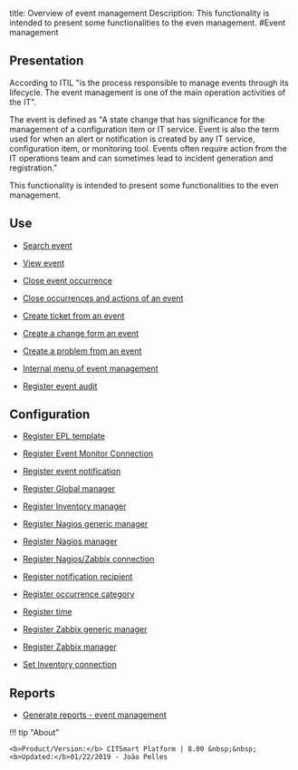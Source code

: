 title: Overview of event management
Description: This functionality is intended to present some functionalities to the even management.
#Event management

Presentation
----------------

According to ITIL "is the process responsible to manage events through its
lifecycle. The event management is one of the main operation activities of the
IT".

The event is defined as "A state change that has significance for the management
of a configuration item or IT service. Event is also the term used for when an
alert or notification is created by any IT service, configuration item, or
monitoring tool. Events often require action from the IT operations team and can
sometimes lead to incident generation and registration."

This functionality is intended to present some functionalities to the even
management.

Use
-------

- [Search event](/en-us/citsmart-esp-8/processes/event/use/search-event.html)

- [View event](/en-us/citsmart-esp-8/processes/event/use/view-event.html)

- [Close event occurrence](/en-us/citsmart-esp-8/processes/event/use/close-event-occurrence.html)

- [Close occurrences and actions of an event](/en-us/citsmart-esp-8/processes/event/use/close-occurences-and-actions.html)

- [Create ticket from an event](/en-us/citsmart-esp-8/processes/event/use/create-ticket-from-an-event.html)

- [Create a change form an event](/en-us/citsmart-esp-8/processes/event/use/create-change-from-an-event.html)

- [Create a problem from an event](/en-us/citsmart-esp-8/processes/event/use/create-a-problem-from-an-event.html)

- [Internal menu of event management](/en-us/citsmart-esp-8/processes/event/use/internal-menu-of-event.html)

- [Register event audit](/en-us/citsmart-esp-8/processes/event/use/register-event-audit.html)

Configuration
-----------------

- [Register EPL template](/en-us/citsmart-esp-8/processes/event/configuration/register-epl-template.html)

- [Register Event Monitor Connection](/en-us/citsmart-esp-8/processes/event/configuration/register-event-monitor-connection.html)

- [Register event notification](/en-us/citsmart-esp-8/processes/event/configuration/register-event-notification.html)

- [Register Global manager](/en-us/citsmart-esp-8/processes/event/configuration/register-global-manager.html)

- [Register Inventory manager](/en-us/citsmart-esp-8/processes/event/configuration/register-inventory-manager.html)

- [Register Nagios generic manager](/en-us/citsmart-esp-8/processes/event/configuration/register-nagios-generic-manager.html)

- [Register Nagios manager](/en-us/citsmart-esp-8/processes/event/configuration/register-nagios-manager.html)

- [Register Nagios/Zabbix connection](/en-us/citsmart-esp-8/processes/event/configuration/register-nagios-zabbix-connection.html)

- [Register notification recipient](/en-us/citsmart-esp-8/processes/event/configuration/register-notification-recipient.html)

- [Register occurrence category](/en-us/citsmart-esp-8/processes/event/configuration/register-occurence-category.html)

- [Register time](/en-us/citsmart-esp-8/processes/event/configuration/register-time.html)

- [Register Zabbix generic manager](/en-us/citsmart-esp-8/processes/event/configuration/register-zabbix-generic-manager.html)

- [Register Zabbix manager](/en-us/citsmart-esp-8/processes/event/configuration/register-zabbix-manager.html)

- [Set Inventory connection](/en-us/citsmart-esp-8/processes/event/configuration/set-inventory-connection.html)

Reports
-----------

- [Generate reports - event management](/en-us/citsmart-esp-8/processes/event/configuration/generate-reports-event-management.html)  

!!! tip "About"

    <b>Product/Version:</b> CITSmart Platform | 8.00 &nbsp;&nbsp;
    <b>Updated:</b>01/22/2019 - João Pelles  
	

